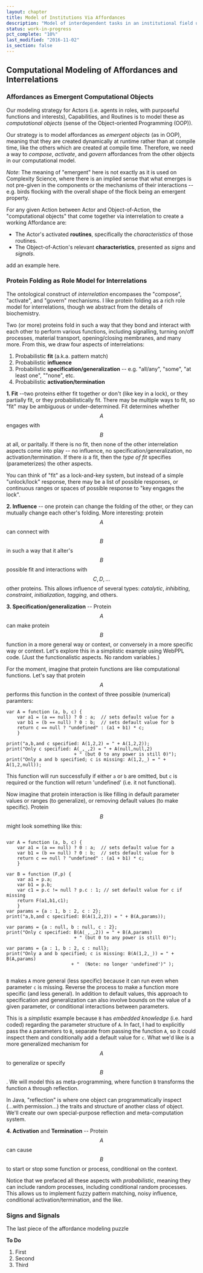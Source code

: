 ```yaml
---
layout: chapter
title: Model of Institutions Via Affordances
description: "Model of interdependent tasks in an institutional field using the construct of affordances."
status: work-in-progress
pct_complete: "10%"
last_modified: "2016-11-02"
is_section: false
---
```


## Computational Modeling of Affordances and Interrelations 

### Affordances as Emergent Computational Objects 

Our modeling strategy for Actors (i.e. agents in roles, with purposeful functions and interests), Capabilities, and Routines is to model these as *computational objects* (sense of the Object-oriented Programming (OOP)).

Our strategy is to model affordances as *emergent objects* (as in OOP), meaning that they are created dynamically at runtime rather than at compile time, like the others which are created at compile time.  Therefore, we need a way to *compose*, *activate*, and *govern* affordances from the other objects in our computational model.

<p class="note"><em>Note</em>: The meaning of "emergent" here is not exactly as it is used on Complexity Science, where there is an implied sense that what emerges is not pre-given in the components or the mechanisms of their interactions -- e.g. birds flocking with the overall shape of the flock being an emergent property.</p>

For any given Action between Actor and Object-of-Action, the "computational objects" that come together via interrelation to create a working Affordance are:

- The Actor's activated **routines**, specifically the *characteristics* of those routines. 
- The Object-of-Action's relevant **characteristics**, presented as *signs* and *signals*.

<div class="work_in_progress" markdown="1">
add an example here.
</div>

### Protein Folding as Role Model for Interrelations

The ontological construct of *interrelation* encompases the "compose", "activate", and "govern" mechanisms. I like  protein folding as a rich role model for interrelations, though we abstract from the details of biochemistry.  

Two (or more) proteins fold in such a way that they bond and interact with each other to perform various functions, including signalling, turning on/off processes, material transport, opening/closing membranes, and many more. From this, we draw four aspects of interrelations:

1. Probabilistic **fit** (a.k.a. pattern match)
2. Probabilistic **influence**
3. Probabilistic **specification/generalization** -- e.g. "all/any", "some", "at least one", ""none", etc.
4. Probabilistic **activation/termination**

**1. Fit** --two proteins either fit together or don't (like key in a lock), or they partially fit, or they probabilistically fit.  There may be multiple ways to fit, so "fit" may be ambiguous or under-determined.  Fit determines whether $$A$$ engages with $$B$$ at all, or paritally.  If there is no fit, then none of the other interrelation aspects come into play -- no influence, no specification/generalization, no activation/termination.  If there *is* a fit, then the *type of fit* specifies (parameterizes) the other aspects.

You can think of "fit" as a lock-and-key system, but instead of a simple "unlock/lock" response, there may be a list of possible responses, or continuous ranges or spaces of possible response to "key engages the lock".

**2. Influence** -- one protein can change the folding of the other, or they can mutually change each other's folding.  More interesting: protein $$A$$ can connect with $$B$$ in such a way that it alter's $$B$$ possible fit and interactions with $$C, D, \dots$$ other proteins.  This allows influence of several types: *catalytic*, *inhibiting*, *constraint*, *initialization*, *tagging*, and others. 

**3. Specification/generalization** -- Protein $$A$$ can make protein $$B$$ function in a more general way or context, or conversely in a more specific way or context. Let's explore this in a simplistic example using WebPPL code. (Just the functionalistic aspects. No random variables.)

For the moment, imagine that protein functions are like computational functions. Let's say that protein $$A$$ performs this function in the context of three possible (numerical) paramters: 

~~~
var A = function (a, b, c) {
    var a1 = (a == null) ? 0 : a;  // sets default value for a
    var b1 = (b == null) ? 0 : b;  // sets default value for b
    return c == null ? "undefined" : (a1 + b1) * c;
    }
    
print("a,b,and c specified: A(1,2,2) = " + A(1,2,2));
print("Only c specified: A(_,_,2) = " + A(null,null,2)
                         + " (but 0 to any power is still 0)");
print("Only a and b specified; c is missing: A(1,2,_) = " + A(1,2,null));

~~~


This function will run successfully if either `a` or `b` are omitted, but `c` is required or the function will return 'undefined' (i.e. it not functional).

 Now imagine that protein interaction is like filling in default parameter values or ranges (to generalize), or removing default values (to make specific). Protein $$B$$ might look something like this:

~~~

var A = function (a, b, c) {
    var a1 = (a == null) ? 0 : a;  // sets default value for a
    var b1 = (b == null) ? 0 : b;  // sets default value for b
    return c == null ? "undefined" : (a1 + b1) * c;
    }
    
var B = function (F,p) {
    var a1 = p.a;
    var b1 = p.b;
    var c1 = p.c != null ? p.c : 1; // set default value for c if missing 
    return F(a1,b1,c1);
    }
var params = {a : 1, b : 2, c : 2};
print("a,b,and c specified: B(A(1,2,2)) = " + B(A,params));

var params = {a : null, b : null, c : 2};
print("Only c specified: B(A(_,_,2)) = " + B(A,params) 
                         + " (but 0 to any power is still 0)");

var params = {a : 1, b : 2, c : null};
print("Only a and b specified; c is missing: B(A(1,2,_)) = " + B(A,params) 
                        + "  (Note: no longer 'undefined')" );
    
~~~

`B` makes `A` more general (less specific) because it can run even when parameter `c` is missing. Reverse the process to make a function more specific (and less general).  In addition to default values, this approach to specification and generalization can also involve bounds on the value of a given parameter, or conditional interactions between parameters.

This is a *simplistic* example because `B` has *embedded knowledge* (i.e. hard coded) regarding the parameter structure of `A`.  In fact, I had to explicitly pass the `A` parameters to `B`, separate from passing the function `A`, so it could inspect them and conditionally add a default value for `c`. What we'd like is a more generalized mechanism for $$A$$ to generalize or specify $$B$$.  We will model this as meta-programming, where function `B` transforms the function `A` through reflection.

<p class = "note">In Java, "reflection" is where one object can programmatically inspect (...with permission...) the traits and structure of another class of object.  We'll create our own special-purpose reflection and meta-computation system.</p>

**4. Activation** and **Termination** -- Protein $$A$$ can cause $$B$$ to start or stop some function or process, conditional on the context.

Notice that we prefaced all these aspects with *probabilistic*, meaning they can include random processes, including conditional random processes.  This allows us to implement fuzzy pattern matching, noisy influence, conditional activation/termination, and the like.

### Signs and Signals

The last piece of the affordance modeling puzzle






<div class="work_in_progress" markdown="1">

**To Do**

1. First
1. Second
1. Third

</div>